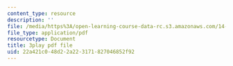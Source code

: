 ```yaml
---
content_type: resource
description: ''
file: /media/https%3A/open-learning-course-data-rc.s3.amazonaws.com/14-01sc-principles-of-microeconomics-fall-2011/22a421c048d22a223171827046852f92_Q4iKuKAjzK0.pdf
file_type: application/pdf
resourcetype: Document
title: 3play pdf file
uid: 22a421c0-48d2-2a22-3171-827046852f92
---
```

